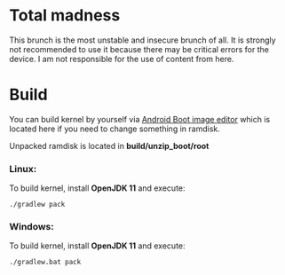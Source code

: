 # Total madness
This brunch is the most unstable and insecure brunch of all. It is strongly not recommended to use it because there may be critical errors for the device. I am not responsible for the use of content from here.



# Build

You can build kernel by yourself via [Android Boot image editor](https://github.com/cfig/Android_boot_image_editor) which is located here if you need to change something in ramdisk.

Unpacked ramdisk is located in **build/unzip_boot/root**

### Linux:

To build kernel, install **OpenJDK 11** and execute:

    ./gradlew pack

### Windows:

To build kernel, install **OpenJDK 11** and execute:

    ./gradlew.bat pack
